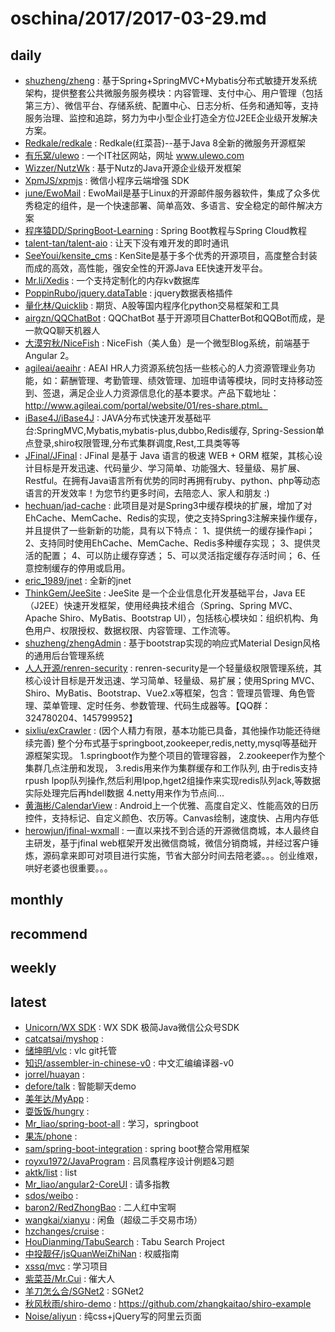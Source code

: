 # oschina/2017/2017-03-29.md



## daily

- [shuzheng/zheng](http://git.oschina.net/shuzheng/zheng) : 基于Spring+SpringMVC+Mybatis分布式敏捷开发系统架构，提供整套公共微服务服务模块：内容管理、支付中心、用户管理（包括第三方）、微信平台、存储系统、配置中心、日志分析、任务和通知等，支持服务治理、监控和追踪，努力为中小型企业打造全方位J2EE企业级开发解决方案。
- [Redkale/redkale](http://git.oschina.net/redkale/redkale) : Redkale(红菜苔)--基于Java 8全新的微服务开源框架
- [有乐窝/ulewo](http://git.oschina.net/ulewo/ulewo) : 一个IT社区网站，网址 www.ulewo.com
- [Wizzer/NutzWk](http://git.oschina.net/wizzer/NutzWk) : 基于Nutz的Java开源企业级开发框架
- [XpmJS/xpmjs](http://git.oschina.net/xpmjs/xpmjs) : 微信小程序云端增强 SDK
- [june/EwoMail](http://git.oschina.net/laowu5/EwoMail) : EwoMail是基于Linux的开源邮件服务器软件，集成了众多优秀稳定的组件，是一个快速部署、简单高效、多语言、安全稳定的邮件解决方案
- [程序猿DD/SpringBoot-Learning](http://git.oschina.net/didispace/SpringBoot-Learning) : Spring Boot教程与Spring Cloud教程
- [talent-tan/talent-aio](http://git.oschina.net/tywo45/talent-aio) : 让天下没有难开发的即时通讯
- [SeeYoui/kensite_cms](http://git.oschina.net/seeyoui/kensite_cms) : KenSite是基于多个优秀的开源项目，高度整合封装而成的高效，高性能，强安全性的开源Java EE快速开发平台。
- [Mr.li/Xedis](http://git.oschina.net/yyzybb537/Xedis) : 一个支持定制化的内存kv数据库
- [PoppinRubo/jquery.dataTable](http://git.oschina.net/null_580_5283/jquery.dataTable) : jquery数据表格插件
- [量化林/Quicklib](http://git.oschina.net/quicklib/Quicklib) : 期货、A股等国内程序化python交易框架和工具
- [airgzn/QQChatBot](http://git.oschina.net/airgzn/QQChatBot) : QQChatBot 基于开源项目ChatterBot和QQBot而成，是一款QQ聊天机器人
- [大漠穷秋/NiceFish](http://git.oschina.net/mumu-osc/NiceFish) : NiceFish（美人鱼）是一个微型Blog系统，前端基于Angular 2。
- [agileai/aeaihr](http://git.oschina.net/agileai/aeaihr) : AEAI HR人力资源系统包括一些核心的人力资源管理业务功能，如：薪酬管理、考勤管理、绩效管理、加班申请等模块，同时支持移动签到、签退，满足企业人力资源信息化的基本要求。产品下载地址：http://www.agileai.com/portal/website/01/res-share.ptml。
- [iBase4J/iBase4J](http://git.oschina.net/iBase4J/iBase4J) : JAVA分布式快速开发基础平台:SpringMVC,Mybatis,mybatis-plus,dubbo,Redis缓存, Spring-Session单点登录,shiro权限管理,分布式集群调度,Rest,工具类等等
- [JFinal/JFinal](http://git.oschina.net/jfinal/jfinal) : JFinal 是基于 Java 语言的极速 WEB + ORM 框架，其核心设计目标是开发迅速、代码量少、学习简单、功能强大、轻量级、易扩展、Restful。在拥有Java语言所有优势的同时再拥有ruby、python、php等动态语言的开发效率！为您节约更多时间，去陪恋人、家人和朋友 :)
- [hechuan/jad-cache](http://git.oschina.net/457049726/jad-cache) : 此项目是对是Spring3中缓存模块的扩展，增加了对EhCache、MemCache、Redis的实现，使之支持Spring3注解来操作缓存，并且提供了一些新新的功能，具有以下特点： 1、提供统一的缓存操作api； 2、支持同时使用EhCache、MemCache、Redis多种缓存实现； 3、提供灵活的配置； 4、可以防止缓存穿透； 5、可以灵活指定缓存存活时间； 6、任意控制缓存的停用或启用。
- [eric_1989/jnet](http://git.oschina.net/eric_ds/jnet) : 全新的jnet
- [ThinkGem/JeeSite](http://git.oschina.net/thinkgem/jeesite) : JeeSite 是一个企业信息化开发基础平台，Java EE（J2EE）快速开发框架，使用经典技术组合（Spring、Spring MVC、Apache Shiro、MyBatis、Bootstrap UI），包括核心模块如：组织机构、角色用户、权限授权、数据权限、内容管理、工作流等。
- [shuzheng/zhengAdmin](http://git.oschina.net/shuzheng/zhengAdmin) : 基于bootstrap实现的响应式Material Design风格的通用后台管理系统
- [人人开源/renren-security](http://git.oschina.net/babaio/renren-security) : renren-security是一个轻量级权限管理系统，其核心设计目标是开发迅速、学习简单、轻量级、易扩展；使用Spring MVC、Shiro、MyBatis、Bootstrap、Vue2.x等框架，包含：管理员管理、角色管理、菜单管理、定时任务、参数管理、代码生成器等。【QQ群：324780204、145799952】
- [sixliu/exCrawler](http://git.oschina.net/sixliu/spider) : (因个人精力有限，基本功能已具备，其他操作功能还待继续完善) 整个分布式基于springboot,zookeeper,redis,netty,mysql等基础开源框架实现。 1.springboot作为整个项目的管理容器， 2.zookeeper作为整个集群几点注册和发现， 3.redis用来作为集群缓存和工作队列, 由于redis支持rpush lpop队列操作,然后利用lpop,hget2组操作来实现redis队列ack,等数据实际处理完后再hdell数据 4.netty用来作为节点间...
- [黄海彬/CalendarView](http://git.oschina.net/huanghaibin_dev/CalendarView) : Android上一个优雅、高度自定义、性能高效的日历控件，支持标记、自定义颜色、农历等。Canvas绘制，速度快、占用内存低
- [herowjun/jfinal-wxmall](http://git.oschina.net/dianbuapp/jfinal-wxmall) : 一直以来找不到合适的开源微信商城，本人最终自主研发，基于jfinal web框架开发出微信商城，微信分销商城，并经过客户锤炼，源码拿来即可对项目进行实施，节省大部分时间去陪老婆。。。创业维艰，哄好老婆也很重要。。。


## monthly



## recommend



## weekly



## latest

- [Unicorn/WX SDK](http://git.oschina.net/iterable/WX-SDK) : WX SDK 极简Java微信公众号SDK
- [catcatsai/myshop](http://git.oschina.net/catcatsai/myshop) : 
- [储坤明/vlc](http://git.oschina.net/ckm/vlc) : vlc git托管
- [知识/assembler-in-chinese-v0](http://git.oschina.net/zhishi/assembler-in-chinese-v0) : 中文汇编编译器-v0
- [jorrel/huayan](http://git.oschina.net/jorrel/huayan) : 
- [defore/talk](http://git.oschina.net/defore/talk) : 智能聊天demo
- [美年达/MyApp](http://git.oschina.net/lldfx/MyApp) : 
- [耍饭饭/hungry](http://git.oschina.net/shuafanfan/hungry) : 
- [Mr_liao/spring-boot-all](http://git.oschina.net/liao_java/spring-boot-all) : 学习，springboot
- [果冻/phone](http://git.oschina.net/dear-cgd/phone) : 
- [sam/spring-boot-integration](http://git.oschina.net/samhxm/spring-boot-integration) : spring boot整合常用框架
- [royxu1972/JavaProgram](http://git.oschina.net/royxu1972/JavaProgram) : 吕凤翥程序设计例题&习题
- [aktk/list](http://git.oschina.net/aktk/list) : list
- [Mr_liao/angular2-CoreUI](http://git.oschina.net/liao_java/angular2-CoreUI) : 请多指教
- [sdos/weibo](http://git.oschina.net/QXNing/weibo) : 
- [baron2/RedZhongBao](http://git.oschina.net/baron223/RedZhongBao) : 二人红中宝啊
- [wangkai/xianyu](http://git.oschina.net/my_man/xianyu) : 闲鱼（超级二手交易市场）
- [hzchanges/cruise](http://git.oschina.net/hzchanges/cruise) : 
- [HouDianming/TabuSearch](http://git.oschina.net/HouDianming/TabuSearch) : Tabu Search Project
- [中投靓仔/jsQuanWeiZhiNan](http://git.oschina.net/hoop/jsQuanWeiZhiNan) : 权威指南
- [xssq/mvc](http://git.oschina.net/xssq/mvc) : 学习项目
- [紫菜苔/Mr.Cui](http://git.oschina.net/zct1989/Mr.Hurry) : 催大人
- [羊刀怎么合/SGNet2](http://git.oschina.net/yangdao/SGNet2) : SGNet2
- [秋风秋雨/shiro-demo](http://git.oschina.net/lixl/shiro-demo) : https://github.com/zhangkaitao/shiro-example
- [Noise/aliyun](http://git.oschina.net/matuyoyi/aliyun) : 纯css+jQuery写的阿里云页面